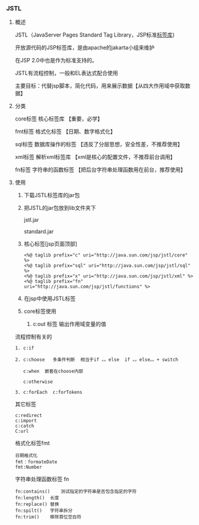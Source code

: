 ### JSTL

1. 概述

   JSTL（JavaServer Pages Standard Tag Library，JSP标准[标签库](https://baike.baidu.com/item/%E6%A0%87%E7%AD%BE%E5%BA%93/5088969))

   开放源代码的JSP标签库，是由apache的jakarta小组来维护

   在JSP 2.0中也是作为标准支持的。

   JSTL有流程控制，一般和EL表达式配合使用

   主要目标：代替jsp脚本，简化代码，用来展示数据【从四大作用域中获取数据】

2. 分类

   core标签  核心标签库  【重要，必学】

   fmt标签  格式化标签	【日期、数字格式化】

   sql标签  数据库操作的标签	【违反了分层思想，安全性差，不推荐使用】

   xml标签  解析xml标签库	【xml是核心的配置文件，不推荐前台调用】

   fn标签  字符串的函数标签	【把后台字符串处理函数用在前台，推荐使用】

3. 使用

   1. 下载JSTL标签库的jar包

   2. 把JSTL的jar包放到lib文件夹下

      jstl.jar

      standard.jar

   3. 核心标签[jsp页面顶部]

      ```
      <%@ taglib prefix="c" uri="http://java.sun.com/jsp/jstl/core" %>
      <%@ taglib prefix="sql" uri="http://java.sun.com/jsp/jstl/sql" %>
      <%@ taglib prefix="x" uri="http://java.sun.com/jsp/jstl/xml" %>
      <%@ taglib prefix="fn" uri="http://java.sun.com/jsp/jstl/functions" %>
      ```

   4. 在jsp中使用JSTL标签
   5. core标签使用

      1. c:out	标签	输出作用域变量的值

   流程控制有关的

   ```
   1. c:if
   
   2. c:choose   多条件判断  相当于if 。。else  if 。。else。。+ switch
   
      c:when  嵌套在choose内部
   
      c:otherwise  
   
   3. c:forEach  c:forTokens
   ```

   其它标签

   ```
   c:redirect
   c:import
   c:catch
   C:url
   ```

   格式化标签fmt

   ```
   日期格式化
   fmt：formateDate
   fmt:Number
   ```

   字符串处理函数标签 fn

   ```
   fn:contains()	测试指定的字符串是否包含指定的字符
   fn:length()	长度
   fn:replace()	替换
   fn:spilt()	字符串拆分
   fn:trim()	移除首位空白符
   ```
